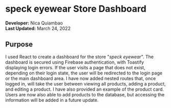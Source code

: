# speck eyewear Store Dashboard
**Developer:** Nica Quiambao   
**Last Updated:** March 24, 2022

## Purpose
I used React to create a dashboard for the store "*speck eyewear*". The dashboard is secured using Firebase authentication, with Toastify displaying login errors. If the user visits a page that does not exist, depending on their login state, the user will be redirected to the login page or the main dashboard area. I have now added nested routes that, once logged in, will take the user between viewing all products, adding a product, and editing a product. I have also provided an example of the product card. Users are now also able to add products to the database, but accessing the information will be added in a future update.